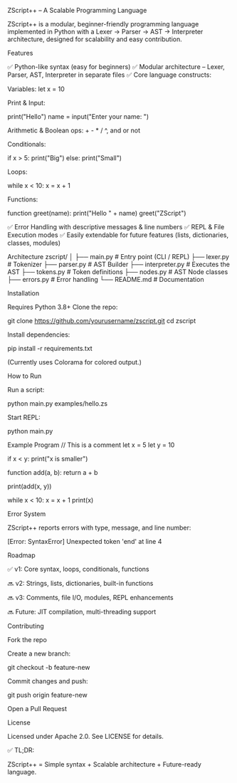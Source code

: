 ZScript++ – A Scalable Programming Language

ZScript++ is a modular, beginner-friendly programming language implemented in Python with a Lexer → Parser → AST → Interpreter architecture, designed for scalability and easy contribution.

Features

✅ Python-like syntax (easy for beginners)
✅ Modular architecture – Lexer, Parser, AST, Interpreter in separate files
✅ Core language constructs:

Variables: let x = 10

Print & Input:

print("Hello")
name = input("Enter your name: ")


Arithmetic & Boolean ops: + - * / ^, and or not

Conditionals:

if x > 5:
    print("Big")
else:
    print("Small")


Loops:

while x < 10:
    x = x + 1


Functions:

function greet(name):
    print("Hello " + name)
greet("ZScript")


✅ Error Handling with descriptive messages & line numbers
✅ REPL & File Execution modes
✅ Easily extendable for future features (lists, dictionaries, classes, modules)

Architecture
zscript/
│
├── main.py           # Entry point (CLI / REPL)
├── lexer.py          # Tokenizer
├── parser.py         # AST Builder
├── interpreter.py    # Executes the AST
├── tokens.py         # Token definitions
├── nodes.py          # AST Node classes
├── errors.py         # Error handling
└── README.md         # Documentation

Installation

Requires Python 3.8+
Clone the repo:

git clone https://github.com/yourusername/zscript.git
cd zscript


Install dependencies:

pip install -r requirements.txt


(Currently uses Colorama for colored output.)

How to Run

Run a script:

python main.py examples/hello.zs


Start REPL:

python main.py

Example Program
// This is a comment
let x = 5
let y = 10

if x < y:
    print("x is smaller")

function add(a, b):
    return a + b

print(add(x, y))

while x < 10:
    x = x + 1
    print(x)

Error System

ZScript++ reports errors with type, message, and line number:

[Error: SyntaxError] Unexpected token 'end' at line 4

Roadmap

✅ v1: Core syntax, loops, conditionals, functions

🔜 v2: Strings, lists, dictionaries, built-in functions

🔜 v3: Comments, file I/O, modules, REPL enhancements

🔜 Future: JIT compilation, multi-threading support

Contributing

Fork the repo

Create a new branch:

git checkout -b feature-new


Commit changes and push:

git push origin feature-new


Open a Pull Request

License

Licensed under Apache 2.0. See LICENSE
 for details.

✅ TL;DR:

ZScript++ = Simple syntax + Scalable architecture + Future-ready language.